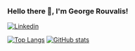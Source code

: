 ### Hello there 👋, I'm George Rouvalis!

[![Linkedin](https://img.shields.io/badge/-LinkedIn-LinkedIn-blue?style=flat&logo=Linkedin&logoColor=white)](https://www.linkedin.com/in/giorgosrouv/)

[![Top Langs](https://github-readme-stats.vercel.app/api/top-langs/?username=GeoRouv&layout=compact&theme=tokyonight)](https://github.com/GeoRouv/github-readme-stats)
[![GitHub stats](https://github-readme-stats.vercel.app/api?username=GeoRouv&theme=tokyonight)](https://github.com/anuraghazra/github-readme-stats)
